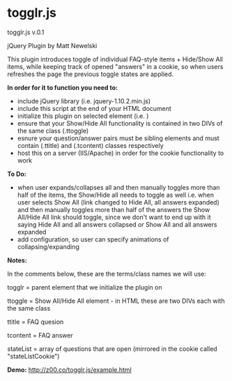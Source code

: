 togglr.js
=========

  togglr.js v.0.1

  jQuery Plugin by Matt Newelski

  This plugin introduces toggle of individual FAQ-style items + Hide/Show All items, while keeping track of opened "answers" in a cookie,
  so when users refreshes the page the previous toggle states are applied.

**In order for it to function you need to:**

  - include jQuery library (i.e. jquery-1.10.2.min.js)
  - include this script at the end of your HTML document
  - initialize this plugin on selected element (i.e. <script>$("#faqContainer").togglrMe();</script>)
  - ensure that your Show/Hide All functionality is contained in two DIVs of the same class (.ttoggle)
  - esnure your question/answer pairs must be sibling elements and must contain (.ttitle) and (.tcontent) classes respectively
  - host this on a server (IIS/Apache) in order for the cookie functionality to work

**To Do:**

  - when user expands/collapses all and then manually toggles more than half of the items, the Show/Hide all needs to toggle as well
    i.e. when user selects Show All (link changed to Hide All, all answers expanded) and then manually toggles more than half of the
    answers the Show All/Hide All link should toggle, since we don't want to end up with it saying Hide All and all answers collapsed
    or Show All and all answers expanded
  - add configuration, so user can specify animations of collapsing/expanding

**Notes:**

  In the comments below, these are the terms/class names we will use:

  togglr = parent element that we initialize the plugin on

  ttoggle = Show All/Hide All element - in HTML these are two DIVs each with the same class

  ttitle = FAQ quesion

  tcontent = FAQ answer

  stateList = array of questions that are open (mirrored in the cookie called "stateListCookie")

**Demo:** http://z00.co/togglr.js/example.html
